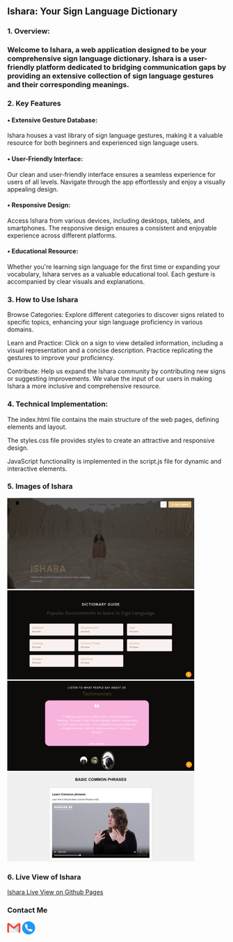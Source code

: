 ## Ishara: Your Sign Language Dictionary 

### 1. Overview:
### Welcome to Ishara, a web application designed to be your comprehensive sign language dictionary. Ishara is a user-friendly platform dedicated to bridging communication gaps by providing an extensive collection of sign language gestures and their corresponding meanings.

### 2. Key Features
#### • Extensive Gesture Database: <br>
Ishara houses a vast library of sign language gestures, making it a valuable resource for both beginners and experienced sign language users.

#### • User-Friendly Interface: <br> 
Our clean and user-friendly interface ensures a seamless experience for users of all levels. Navigate through the app effortlessly and enjoy a visually appealing design.

#### • Responsive Design: <br> 
Access Ishara from various devices, including desktops, tablets, and smartphones. The responsive design ensures a consistent and enjoyable experience across different platforms.

#### • Educational Resource: <br> 
Whether you're learning sign language for the first time or expanding your vocabulary, Ishara serves as a valuable educational tool. Each gesture is accompanied by clear visuals and explanations.

### 3. How to Use Ishara
Browse Categories: Explore different categories to discover signs related to specific topics, enhancing your sign language proficiency in various domains.

Learn and Practice: Click on a sign to view detailed information, including a visual representation and a concise description. Practice replicating the gestures to improve your proficiency.

Contribute: Help us expand the Ishara community by contributing new signs or suggesting improvements. We value the input of our users in making Ishara a more inclusive and comprehensive resource.

### 4. Technical Implementation:

The index.html file contains the main structure of the web pages, defining elements and layout.

The styles.css file provides styles to create an attractive and responsive design.

JavaScript functionality is implemented in the script.js file for dynamic and interactive elements.



### 5. Images of Ishara <br>
<img src="readme-images\Ishara p1.png" width="430px">
<img src="readme-images\isharap2.png" width="430px">
<img src="readme-images\isharap3.png" width="430px">
<img src="readme-images\isharap4.png" width="430px"> 

### 6. Live View of Ishara <br>
[Ishara Live View on Github Pages](https://valerielisa.github.io/ishara/) 

### Contact Me
<a href="tel:0740343419"><img src="icons\gmail.png" width= "30px"></a>
<a href="mailto:valerielisaotieno@gmail.com"><img src="icons\telephone.png" width= "30px"></a>
